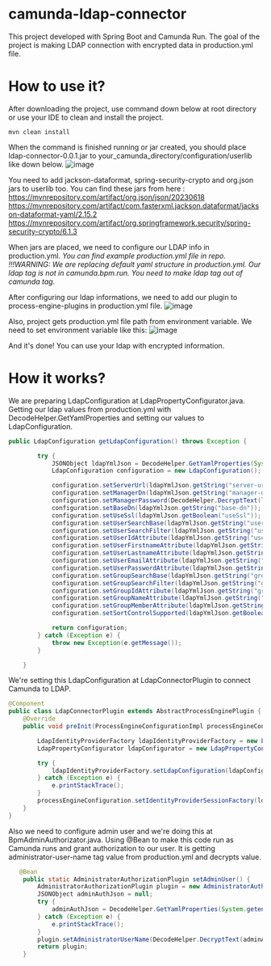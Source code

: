 # camunda-ldap-connector

This project developed with Spring Boot and Camunda Run. The goal of the project is making LDAP connection with encrypted data in production.yml file. 

# How to use it?

After downloading the project, use command down below at root directory or use your IDE to clean and install the project.
```
mvn clean install
```
When the command is finished running or jar created, you should place ldap-connector-0.0.1.jar to your_camunda_directory/configuration/userlib like down below.
![image](https://github.com/mertmahanoglu/camunda-ldap-connector/assets/72344057/aaf3ad4a-2fb5-4c86-b823-912a7435a9bf)

You need to add jackson-dataformat, spring-security-crypto and org.json jars to userlib too. 
You can find these jars from here :
 https://mvnrepository.com/artifact/org.json/json/20230618
 https://mvnrepository.com/artifact/com.fasterxml.jackson.dataformat/jackson-dataformat-yaml/2.15.2
 https://mvnrepository.com/artifact/org.springframework.security/spring-security-crypto/6.1.3

When jars are placed, we need to configure our LDAP info in production.yml. *You can find example production.yml file in repo.*
*!!!WARNING: We are replacing default yaml structure in production.yml. Our ldap tag is not in camunda.bpm.run. You need to make ldap tag out of camunda tag.*

After configuring our ldap informations, we need to add our plugin to process-engine-plugins in production.yml file.
![image](https://github.com/mertmahanoglu/camunda-ldap-connector/assets/72344057/22f052c0-4624-44d8-8c0e-f9725e27955a)

Also, project gets production.yml file path from environment variable. We need to set environment variable like this:
![image](https://github.com/mertmahanoglu/camunda-ldap-connector/assets/72344057/57d8a678-d47f-4a9b-8c77-687743e13c03)

And it's done! You can use your ldap with encrypted information.

# How it works?

We are preparing LdapConfiguration at LdapPropertyConfigurator.java. Getting our ldap values from production.yml with DecodeHelper.GetYamlProperties and setting our values to LdapConfiguration. 
```Java
public LdapConfiguration getLdapConfiguration() throws Exception {

		try {
			JSONObject ldapYmlJson = DecodeHelper.GetYamlProperties(System.getenv("CAMUNDA_HOME") + "/configuration/production.yml","ldap");;
			LdapConfiguration configuration = new LdapConfiguration();

			configuration.setServerUrl(ldapYmlJson.getString("server-url"));
			configuration.setManagerDn(ldapYmlJson.getString("manager-dn"));
			configuration.setManagerPassword(DecodeHelper.DecryptText(ldapYmlJson.getString("manager-password")));
			configuration.setBaseDn(ldapYmlJson.getString("base-dn"));
			configuration.setUseSsl(ldapYmlJson.getBoolean("useSsl"));
			configuration.setUserSearchBase(ldapYmlJson.getString("user-search-base"));
			configuration.setUserSearchFilter(ldapYmlJson.getString("user-search-filter"));
			configuration.setUserIdAttribute(ldapYmlJson.getString("user-id-attribute"));
			configuration.setUserFirstnameAttribute(ldapYmlJson.getString("user-firstname-attribute"));
			configuration.setUserLastnameAttribute(ldapYmlJson.getString("user-lastname-attribute"));
			configuration.setUserEmailAttribute(ldapYmlJson.getString("user-email-ttribute"));
			configuration.setUserPasswordAttribute(ldapYmlJson.getString("user-password-attribute"));
			configuration.setGroupSearchBase(ldapYmlJson.getString("group-search-base"));
			configuration.setGroupSearchFilter(ldapYmlJson.getString("group-search-filter"));
			configuration.setGroupIdAttribute(ldapYmlJson.getString("group-id-attribute"));
			configuration.setGroupNameAttribute(ldapYmlJson.getString("group-name-attribute"));
			configuration.setGroupMemberAttribute(ldapYmlJson.getString("group-member-attribute"));
			configuration.setSortControlSupported(ldapYmlJson.getBoolean("sort-control-supported"));

			return configuration;
		} catch (Exception e) {
			throw new Exception(e.getMessage());
		}

	}
```
We're setting this LdapConfiguration at LdapConnectorPlugin to connect Camunda to LDAP.

```Java
@Component
public class LdapConnectorPlugin extends AbstractProcessEnginePlugin {
	@Override
	public void preInit(ProcessEngineConfigurationImpl processEngineConfiguration) {

		LdapIdentityProviderFactory ldapIdentityProviderFactory = new LdapIdentityProviderFactory();
		LdapPropertyConfigurator ldapConfigurator = new LdapPropertyConfigurator();

		try {
			ldapIdentityProviderFactory.setLdapConfiguration(ldapConfigurator.getLdapConfiguration());
		} catch (Exception e) {
			e.printStackTrace();
		}
		processEngineConfiguration.setIdentityProviderSessionFactory(ldapIdentityProviderFactory);
	}
}
```

Also we need to configure admin user and we're doing this at BpmAdminAuthorizator.java. Using @Bean to make this code run as Camunda runs and grant authorization to our user. It is getting administrator-user-name tag value from production.yml and decrypts value.
```Java
   @Bean
    public static AdministratorAuthorizationPlugin setAdminUser() {
        AdministratorAuthorizationPlugin plugin = new AdministratorAuthorizationPlugin();
        JSONObject adminAuthJson = null;
		try {
			adminAuthJson = DecodeHelper.GetYamlProperties(System.getenv("CAMUNDA_HOME") + "/configuration/production.yml", "admin-auth");
		} catch (Exception e) {
			e.printStackTrace();
		}
        plugin.setAdministratorUserName(DecodeHelper.DecryptText(adminAuthJson.getString("administrator-user-name")));
        return plugin;
    }
```
